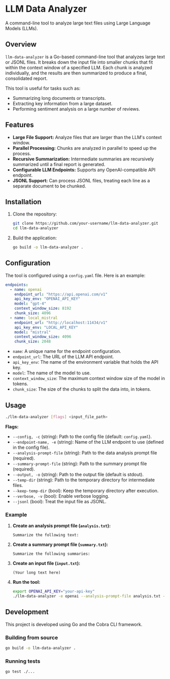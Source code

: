 # LLM Data Analyzer

A command-line tool to analyze large text files using Large Language Models (LLMs).

## Overview

`llm-data-analyzer` is a Go-based command-line tool that analyzes large text or JSONL files. It breaks down the input file into smaller chunks that fit within the context window of a specified LLM. Each chunk is analyzed individually, and the results are then summarized to produce a final, consolidated report.

This tool is useful for tasks such as:
- Summarizing long documents or transcripts.
- Extracting key information from a large dataset.
- Performing sentiment analysis on a large number of reviews.

## Features

- **Large File Support:** Analyze files that are larger than the LLM's context window.
- **Parallel Processing:** Chunks are analyzed in parallel to speed up the process.
- **Recursive Summarization:** Intermediate summaries are recursively summarized until a final report is generated.
- **Configurable LLM Endpoints:** Supports any OpenAI-compatible API endpoint.
- **JSONL Support:** Can process JSONL files, treating each line as a separate document to be chunked.

## Installation

1.  Clone the repository:
    ```bash
    git clone https://github.com/your-username/llm-data-analyzer.git
    cd llm-data-analyzer
    ```
2.  Build the application:
    ```bash
    go build -o llm-data-analyzer .
    ```

## Configuration

The tool is configured using a `config.yaml` file. Here is an example:

```yaml
endpoints:
  - name: openai
    endpoint_url: "https://api.openai.com/v1"
    api_key_env: "OPENAI_API_KEY"
    model: "gpt-4"
    context_window_size: 8192
    chunk_size: 4096
  - name: local_mistral
    endpoint_url: "http://localhost:11434/v1"
    api_key_env: "LOCAL_API_KEY"
    model: "mistral"
    context_window_size: 4096
    chunk_size: 2048
```

- `name`: A unique name for the endpoint configuration.
- `endpoint_url`: The URL of the LLM API endpoint.
- `api_key_env`: The name of the environment variable that holds the API key.
- `model`: The name of the model to use.
- `context_window_size`: The maximum context window size of the model in tokens.
- `chunk_size`: The size of the chunks to split the data into, in tokens.

## Usage

```bash
./llm-data-analyzer [flags] <input_file_path>
```

**Flags:**

- `--config, -c` (string): Path to the config file (default: `config.yaml`).
- `--endpoint-name, -e` (string): Name of the LLM endpoint to use (defined in the config file).
- `--analysis-prompt-file` (string): Path to the data analysis prompt file (required).
- `--summary-prompt-file` (string): Path to the summary prompt file (required).
- `--output, -o` (string): Path to the output file (default is stdout).
- `--temp-dir` (string): Path to the temporary directory for intermediate files.
- `--keep-temp-dir` (bool): Keep the temporary directory after execution.
- `--verbose, -v` (bool): Enable verbose logging.
- `--jsonl` (bool): Treat the input file as JSONL.

### Example

1.  **Create an analysis prompt file (`analysis.txt`):**
    ```
    Summarize the following text:
    ```

2.  **Create a summary prompt file (`summary.txt`):**
    ```
    Summarize the following summaries:
    ```

3.  **Create an input file (`input.txt`):**
    ```
    (Your long text here)
    ```

4.  **Run the tool:**
    ```bash
    export OPENAI_API_KEY="your-api-key"
    ./llm-data-analyzer -e openai --analysis-prompt-file analysis.txt --summary-prompt-file summary.txt input.txt
    ```

## Development

This project is developed using Go and the Cobra CLI framework.

### Building from source

```bash
go build -o llm-data-analyzer .
```

### Running tests

```bash
go test ./...
```
